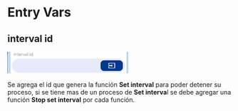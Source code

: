 # Entry Vars

## interval id

![](../../../../.gitbook/assets/image%20%28653%29.png)

Se agrega el id que genera la función **Set interval** para poder detener su proceso, si se tiene mas de un proceso de **Set interva**l se debe agregar una función **Stop set interval** por cada función.

